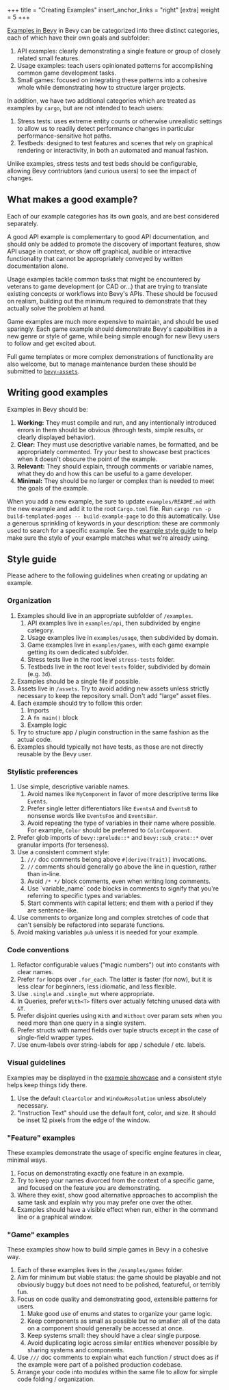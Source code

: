 +++
title = "Creating Examples"
insert_anchor_links = "right"
[extra]
weight = 5
+++

[Examples in Bevy](https://github.com/bevyengine/bevy/tree/main/examples) in Bevy can be categorized into three distinct categories,
each of which have their own goals and subfolder:

1. API examples: clearly demonstrating a single feature or group of closely related small features.
2. Usage examples: teach users opinionated patterns for accomplishing common game development tasks.
3. Small games: focused on integrating these patterns into a cohesive whole while demonstrating how to structure larger projects.

In addition, we have two additional categories which are treated as examples by `cargo`, but are not intended to teach users:

1. Stress tests: uses extreme entity counts or otherwise unrealistic settings to allow us to readily detect performance changes in particular performance-sensitive hot paths.
2. Testbeds: designed to test features and scenes that rely on graphical rendering or interactivity, in both an automated and manual fashion.

Unlike examples, stress tests and test beds should be configurable, allowing Bevy contriubtors (and curious users) to see the impact of changes.

## What makes a good example?

Each of our example categories has its own goals, and are best considered separately.

A good API example is complementary to good API documentation, and should only be added to promote the discovery of important features, show API usage in context, or show off graphical, audible or interactive functionality that cannot be appropriately conveyed by written documentation alone.

Usage examples tackle common tasks that might be encountered by veterans to game development (or CAD or...) that are trying to translate existing concepts or workflows into Bevy's APIs.
These should be focused on realism, building out the minimum required to demonstrate that they actually solve the problem at hand.

Game examples are much more expensive to maintain, and should be used sparingly. Each game example should demonstrate Bevy's capabilities in a new genre or style of game, while being simple enough for new Bevy users to follow and get excited about.

Full game templates or more complex demonstrations of functionality are also welcome, but to manage maintenance burden these should be submitted to [`bevy-assets`](https://github.com/bevyengine/bevy-assets).

## Writing good examples

Examples in Bevy should be:

1. **Working:** They must compile and run, and any intentionally introduced errors in them should be obvious (through tests, simple results, or clearly displayed behavior).
2. **Clear:** They must use descriptive variable names, be formatted, and be appropriately commented. Try your best to showcase best practices when it doesn't obscure the point of the example.
3. **Relevant:** They should explain, through comments or variable names, what they do and how this can be useful to a game developer.
4. **Minimal:** They should be no larger or complex than is needed to meet the goals of the example.

When you add a new example, be sure to update `examples/README.md` with the new example and add it to the root `Cargo.toml` file.
Run `cargo run -p build-templated-pages -- build-example-page` to do this automatically.
Use a generous sprinkling of keywords in your description: these are commonly used to search for a specific example.
See the [example style guide](#style-guide) to help make sure the style of your example matches what we're already using.

## Style guide

Please adhere to the following guidelines when creating or updating an example.

### Organization

1. Examples should live in an appropriate subfolder of `/examples`.
   1. API examples live in `examples/api`, then subdivided by engine category.
   2. Usage examples live in `examples/usage`, then subdivided by domain.
   3. Game examples live in `examples/games`, with each game example getting its own dedicated subfolder.
   4. Stress tests live in the root level `stress-tests` folder.
   5. Testbeds live in the root level `tests` folder, subdivided by domain (e.g. `3d`).
2. Examples should be a single file if possible.
3. Assets live in `/assets`. Try to avoid adding new assets unless strictly necessary to keep the repository small. Don't add "large" asset files.
4. Each example should try to follow this order:
   1. Imports
   2. A `fn main()` block
   3. Example logic
5. Try to structure app / plugin construction in the same fashion as the actual code.
6. Examples should typically not have tests, as those are not directly reusable by the Bevy user.

### Stylistic preferences

1. Use simple, descriptive variable names.
   1. Avoid names like `MyComponent` in favor of more descriptive terms like `Events`.
   2. Prefer single letter differentiators like `EventsA` and `EventsB` to nonsense words like `EventsFoo` and `EventsBar`.
   3. Avoid repeating the type of variables in their name where possible. For example, `Color` should be preferred to `ColorComponent`.
2. Prefer glob imports of `bevy::prelude::*` and `bevy::sub_crate::*` over granular imports (for terseness).
3. Use a consistent comment style:
   1. `///` doc comments belong above `#[derive(Trait)]` invocations.
   2. `//` comments should generally go above the line in question, rather than in-line.
   3. Avoid `/* */` block comments, even when writing long comments.
   4. Use \`variable_name\` code blocks in comments to signify that you're referring to specific types and variables.
   5. Start comments with capital letters; end them with a period if they are sentence-like.
4. Use comments to organize long and complex stretches of code that can't sensibly be refactored into separate functions.
5. Avoid making variables `pub` unless it is needed for your example.

### Code conventions

1. Refactor configurable values ("magic numbers") out into constants with clear names.
2. Prefer `for` loops over `.for_each`. The latter is faster (for now), but it is less clear for beginners, less idiomatic, and less flexible.
3. Use `.single` and `.single_mut` where appropriate.
4. In Queries, prefer `With<T>` filters over actually fetching unused data with `&T`.
5. Prefer disjoint queries using `With` and `Without` over param sets when you need more than one query in a single system.
6. Prefer structs with named fields over tuple structs except in the case of single-field wrapper types.
7. Use enum-labels over string-labels for app / schedule / etc. labels.

### Visual guidelines

Examples may be displayed in the [example showcase](https://bevyengine.org/examples/) and a consistent style helps keep things tidy there.

1. Use the default `ClearColor` and `WindowResolution` unless absolutely necessary.
2. "Instruction Text" should use the default font, color, and size. It should be inset 12 pixels from the edge of the window.

### "Feature" examples

These examples demonstrate the usage of specific engine features in clear, minimal ways.

1. Focus on demonstrating exactly one feature in an example.
2. Try to keep your names divorced from the context of a specific game, and focused on the feature you are demonstrating.
3. Where they exist, show good alternative approaches to accomplish the same task and explain why you may prefer one over the other.
4. Examples should have a visible effect when run, either in the command line or a graphical window.

### "Game" examples

These examples show how to build simple games in Bevy in a cohesive way.

1. Each of these examples lives in the `/examples/games` folder.
2. Aim for minimum but viable status: the game should be playable and not obviously buggy but does not need to be polished, featureful, or terribly fun.
3. Focus on code quality and demonstrating good, extensible patterns for users.
   1. Make good use of enums and states to organize your game logic.
   2. Keep components as small as possible but no smaller: all of the data on a component should generally be accessed at once.
   3. Keep systems small: they should have a clear single purpose.
   4. Avoid duplicating logic across similar entities whenever possible by sharing systems and components.
4. Use `///` doc comments to explain what each function / struct does as if the example were part of a polished production codebase.
5. Arrange your code into modules within the same file to allow for simple code folding / organization.
